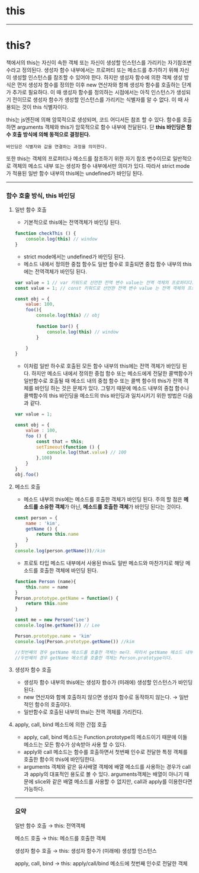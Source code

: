 # this

---

# this?

책에서의 this는 자신이 속한 객체 또는 자신이 생성할 인스턴스를 가리키는 자기참조변수라고 정의된다. 생성자 함수 내부에서는 프로퍼티 또는 메소드를 추가하기 위해 자신이 생성할 인스턴스를 참조할 수 있어야 한다. 하지만 생성자 함수에 의한 객체 생성 방식은 먼저 생성자 함수를 정의한 이후 new 연산자와 함께 생성자 함수를 호출하는 단계가 추가로 필요하다. 이 때 생성자 함수를 정의하는 시점에서는 아직 인스턴스가 생성되기 전이므로 생성자 함수가 생성할 인스턴스를 가리키는 식별자를 알 수 없다. 이 때 사용되는 것이 this 식별자이다. 

this는 js엔진에 의해 암묵적으로 생성되며, 코드 어디서든 참조 할 수 있다. 함수를 호출하면 arguments 객체와 this가 암묵적으로 함수 내부에 전달된다. 단 **this 바인딩은 함수 호출 방식에 의해 동적으로 결정된다.**

`바인딩은 식별자와 값을 연결하는 과정을 의미한다.` 

또한 this는 객체의 프로퍼티나 메소드를 참조하기 위한 자기 참조 변수이므로 일반적으로 객체의 메소드 내부 또는 생성자 함수 내부에서만 의미가 있다. 따라서 strict mode가 적용된 일반 함수 내부의 this에는 undefined가 바인딩 된다. 

---

### 함수 호출 방식, this 바인딩

1. 일반 함수 호출
    - 기본적으로 this에는 전역객체가 바인딩 된다.

    ```jsx
    function checkThis () {
    	console.log(this) // window
    }
    ```

    - strict mode에서는 undefined가 바인딩 된다.
    - 메소드 내에서 정의한 중첩 함수도 일반 함수로 호출되면 중첩 함수 내부의 this 에는 전역객체가 바인딩 된다.

    ```jsx
    var value = 1 // var 키워드로 선언한 전역 변수 value는 전역 객체의 프로퍼티다.
    const value = 1; // const 키워드로 선언한 전역 변수 value 는 전역 객체의 프로퍼티가 아니다.

    const obj = {
    	value: 100,
    	foo(){
    		console.log(this) // obj
    		
    		function bar() {
    			console.log(this) // window
    		}
    		
    	}
    }
    ```

    - 이처럼 일반 하수로 호출된 모든 함수 내부의 this에는 전역 객체가 바인딩 된다. 하지만 메소드 내에서 정의한 중첩 함수 또는 메소드에게 전달한 콜백함수가 일반함수로 호출될 때 메소드 내의 중첩 함수 또는 콜백 함수의 this가 전역 객체를 바인딩 하는 것은 문제가 있다. 그렇기 때문에 메소드 내부의 중첩 함수나 콜백함수의 this 바인딩을 메소드의 this 바인딩과 일치시키기 위한 방법은 다음과 같다.

    ```jsx
    var value = 1; 

    const obj = {
    	value : 100,
    	foo () {
    		const that = this;
    		setTimeout(function () {
    			console.log(that.value) // 100	
    		},100)
    	}
    }
    obj.foo()
    ```

2. 메소드 호출
    - 메소드 내부의 this에는 메소드를 호출한 객체가 바인딩 된다. 주의 할 점은 **메소드를 소유한 객체**가 아닌, **메소드를 호출한 객체**가 바인딩 된다는 것이다.

    ```jsx
    const person = {
    	name : 'kim',
    	getName () {
    		return this.name
    	}
    }
    console.log(person.getName())//kim
    ```

    - 프로토 타입 메소드 내부에서 사용된 this도 일반 메소드와 마찬가지로 해당 메소드를 호출한 객체에 바인딩 된다.

    ```jsx
    function Person (name){
    	this.name = name	
    }
    Person.prototype.getName = function() {
    	return this.name
    }

    const me = new Person('Lee')
    console.log(me.getName()) // Lee

    Person.prototype.name = 'kim'
    console.log(Person.prototype.getName()) //kim

    //첫번째의 경우 getName 메소드를 호출한 객체는 me다. 따라서 getName 메소드 내부의 this는 me를 가리키며 this.name === Lee다.
    //두번째의 경우 getName 메소드를 호출한 객체는 Person.prototype이다. 
    ```

3. 생성자 함수 호출
    - 생성자 함수 내부의 this에는 생성자 함수가 (미래에) 생성할 인스턴스가 바인딩 된다.
    - new 연산자와 함께 호출하지 않으면 생성자 함수로 동작하지 않는다. → 일반적인 함수의 호출이다.
    - 일반함수로 호출된 내부의 thsi는 전역 객체를 가리킨다.
4. apply, call, bind 메소드에 의한 간접 호출
    - apply, call, bind 메소드는 Function.prototype의 메소드이기 때문에 이들 메소드는 모든 함수가 상속받아 사용 할 수 있다.
    - apply와 call 메소드는 함수를 호출하면서 첫번째 인수로 전달한 특정 객체를 호출한 함수의 this에 바인딩한다.
    - arguments 객체와 같은 유사배열 객체에 배열 메소드를 사용하는 경우가 call과 apply의 대표적인 용도로 볼 수 있다. arguments객체는 배열이 아니기 때문에 slice와 같은 배열 메소드를 사용할 수 없지만, call과 apply를 이용한다면 가능하다.

    ---

    ### 요약

    일반 함수 호출 → this: 전역객체

    메소드 호출 → this: 메소드를 호출한 객체

    생성자 함수 호출 → this: 생성자 함수가 (미래에) 생성할 인스턴스

    apply, call, bind → this: apply/call/bind 메소드에 첫번째 인수로 전달한 객체
